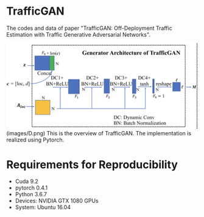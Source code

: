 # TrafficGAN
The codes and data of paper "TrafficGAN: Off-Deployment Traffic Estimation with Traffic Generative Adversarial Networks". 

![Overview of TrafficGAN](images/G.png)
(images/D.png)
This is the overview of TrafficGAN. The implementation is realized using Pytorch.


# Requirements for Reproducibility
- Cuda 9.2
- pytorch 0.4.1
- Python 3.6.7
- Devices: NVIDIA GTX 1080 GPUs
- System: Ubuntu 16.04

